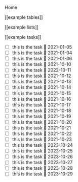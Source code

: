 Home

[[example tables]]

[[example lists]]

[[example tasks]]
- [ ] this is the task 📅 2021-01-05
- [ ] this is the task 📅 2021-01-04
- [ ] this is the task 📅 2021-01-06    
- [ ] this is the task 📅 2021-10-10
- [ ] this is the task 📅 2022-10-11
- [ ] this is the task 📅 2021-10-12
- [ ] this is the task 📅 2021-10-13
- [ ] this is the task 📅 2021-10-14
- [ ] this is the task 📅 2021-10-15
- [ ] this is the task 📅 2021-10-16
- [ ] this is the task 📅 2021-10-17
- [ ] this is the task 📅 2021-10-18
- [ ] this is the task 📅 2021-10-19
- [ ] this is the task 📅 2021-10-20
- [ ] this is the task 📅 2021-10-21
- [ ] this is the task 📅 2021-10-22
- [ ] this is the task 📅 2021-10-23
- [ ] this is the task 📅 2023-10-24
- [ ] this is the task 📅 2023-10-25
- [ ] this is the task 📅 2023-10-26
- [ ] this is the task 📅 2023-10-27
- [ ] this is the task 📅 2023-10-28
- [ ] this is the task 📅 2023-10-29
